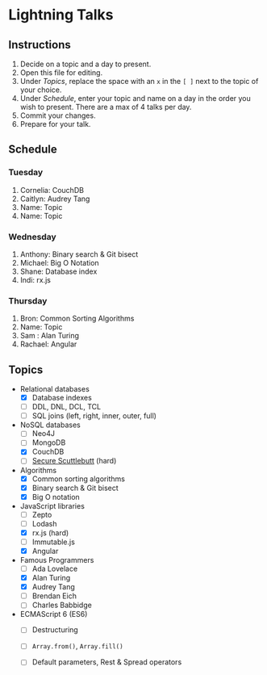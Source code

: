 # Lightning Talks

## Instructions

1. Decide on a topic and a day to present.
2. Open this file for editing.
3. Under _Topics_, replace the space with an `x` in the `[ ]` next to the topic of your choice.
4. Under _Schedule_, enter your topic and name on a day in the order you wish to present. There are a max of 4 talks per day.
5. Commit your changes.
6. Prepare for your talk.


## Schedule

### Tuesday

1. Cornelia: CouchDB
2. Caitlyn: Audrey Tang
3. Name: Topic
4. Name: Topic


### Wednesday

1. Anthony: Binary search & Git bisect
2. Michael: Big O Notation
3. Shane: Database index
4. Indi: rx.js


### Thursday

1. Bron: Common Sorting Algorithms
2. Name: Topic
3. Sam : Alan Turing
4. Rachael: Angular


## Topics

* Relational databases
  - [X] Database indexes
  - [ ] DDL, DNL, DCL, TCL
  - [ ] SQL joins (left, right, inner, outer, full)

* NoSQL databases
  - [ ] Neo4J
  - [ ] MongoDB
  - [X] CouchDB
  - [ ] [Secure Scuttlebutt](https://ssbc.github.io/secure-scuttlebutt/) (hard)

* Algorithms
  - [X] Common sorting algorithms
  - [X] Binary search & Git bisect
  - [X] Big O notation

* JavaScript libraries
  - [ ] Zepto
  - [ ] Lodash
  - [x] rx.js (hard)
  - [ ] Immutable.js
  - [x] Angular

* Famous Programmers
  - [ ] Ada Lovelace
  - [x] Alan Turing
  - [x] Audrey Tang
  - [ ] Brendan Eich
  - [ ] Charles Babbidge

* ECMAScript 6 (ES6)
  - [ ] Destructuring
  - [ ] `Array.from()`, `Array.fill()`
  - [ ] Default parameters, Rest & Spread operators

